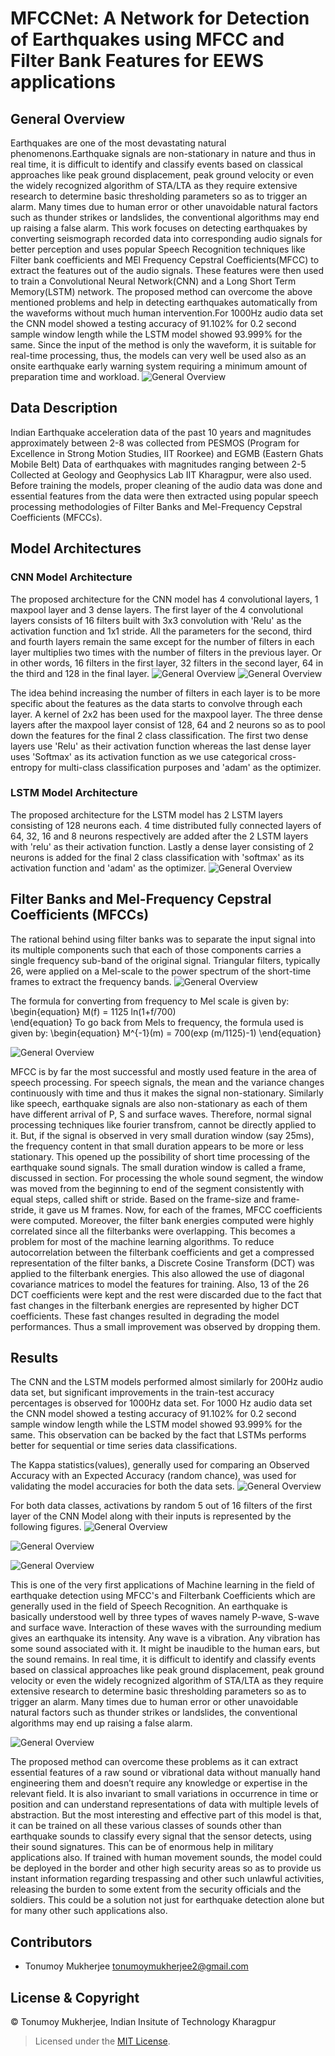 
# MFCCNet: A Network for Detection of Earthquakes using MFCC and Filter Bank Features for EEWS applications

## General Overview
Earthquakes are one of the most devastating natural phenomenons.Earthquake signals are non-stationary in nature and thus in real time, it is difficult to identify and classify events based on classical approaches like peak ground displacement, peak ground velocity or even the widely recognized algorithm of STA/LTA as they require extensive research to determine basic thresholding parameters so as to trigger an alarm. Many times due to human error or other unavoidable natural factors such as thunder strikes or landslides, the conventional algorithms may end up raising a false alarm. This work focuses on detecting earthquakes by converting seismograph recorded data into corresponding audio signals for better perception and uses popular Speech Recognition techniques like Filter bank coefficients and MEl Frequency Cepstral Coefficients(MFCC) to extract the features out of the audio signals. These features were then used to train a Convolutional Neural Network(CNN) and a Long Short Term Memory(LSTM) network. The proposed method can overcome the above mentioned problems and help in detecting earthquakes automatically from the waveforms without much human intervention.For 1000Hz audio data set the CNN  model showed a testing accuracy of 91.102\% for 0.2 second sample  window length while the LSTM model showed 93.999\% for the same. Since the input of the method is only the waveform, it is suitable for real-time processing, thus, the models can very well be used also as an onsite earthquake early warning system requiring a minimum amount of preparation time and workload.
![General Overview](https://github.com/Tonumoy/MFCCNet/blob/master/Results/CNN_Vs_LSTM_Model_Acccuracy_1000Fs%20.png?raw=true)

## Data Description
Indian Earthquake acceleration data of the past 10 years and magnitudes approximately between 2-8 was collected from PESMOS (Program for Excellence in Strong Motion Studies, IIT Roorkee) and EGMB (Eastern Ghats Mobile Belt) Data of earthquakes with magnitudes ranging between 2-5 Collected at Geology and Geophysics Lab IIT Kharagpur, were also used. 
Before training the models, proper cleaning of the audio data was done and essential features from the data were then extracted using popular speech processing methodologies of Filter Banks and Mel-Frequency Cepstral Coefficients (MFCCs).

## Model Architectures
### CNN Model Architecture
The proposed architecture for the CNN  model has 4 convolutional layers, 1 maxpool layer and 3 dense layers. The first layer of the 4 convolutional layers consists of 16 filters built with 3x3 convolution with 'Relu' as the activation function and 1x1 stride. All the parameters for the second, third and fourth layers remain the same except for the number of filters in each layer multiplies two times with the number of filters in the previous layer. Or in other words, 16 filters in the first layer, 32 filters in the second layer, 64 in the third and 128 in the final layer. 
![General Overview](https://github.com/Tonumoy/MFCCNet/blob/master/Results/16%20Filters%20of%20Layer%201%20in%204X4.png?raw=true)
![General Overview](https://github.com/Tonumoy/MFCCNet/blob/master/Results/CNN%20Diagram.png?raw=true)

The idea behind increasing the number of filters in each layer is to be more specific about the features as the data starts to convolve through each layer. A kernel of 2x2 has been used for the maxpool layer. The three dense layers after the maxpool layer consist of 128, 64 and 2 neurons so as to pool down the features for the final 2 class classification. The first two dense layers use 'Relu' as their activation function whereas the last dense layer  uses 'Softmax' as its activation function as we use categorical cross-entropy for multi-class classification purposes and 'adam' as the optimizer.   
### LSTM Model Architecture
The proposed architecture for the LSTM  model has 2 LSTM layers consisting of 128 neurons each. 4 time distributed fully connected layers of 64, 32, 16 and 8 neurons respectively are added after the 2 LSTM layers with 'relu' as their activation function. Lastly a dense layer consisting of 2 neurons is added for the final 2 class classification with 'softmax' as its activation function and 'adam' as the optimizer. 
![General Overview](https://github.com/Tonumoy/MFCCNet/blob/master/Results/LSTM%20Diagram.png?raw=true)

## Filter Banks and Mel-Frequency Cepstral Coefficients (MFCCs)
The rational behind using filter banks was to separate the input signal into its multiple components such that each of those components carries a single frequency sub-band of the original signal. Triangular filters, typically 26, were applied on a Mel-scale to the power spectrum of the short-time frames to extract the frequency bands.
![General Overview](https://github.com/Tonumoy/MFCCNet/blob/master/Results/Filterbank64(spectral).png?raw=true)

The formula for converting from frequency to Mel scale is given by:
\begin{equation}
    M(f) = 1125 ln(1+f/700)    
\end{equation}
To go back from Mels to frequency, the formula used is given by:
\begin{equation}
    M^{-1}(m) = 700(exp (m/1125)-1)
\end{equation}

![General Overview](https://github.com/Tonumoy/MFCCNet/blob/master/Results/mfcc_64(blues).png?raw=true)

MFCC is by far the most successful and mostly used feature in the area of speech processing. For speech signals, the mean and the variance changes continuously with time and thus it makes the signal non-stationary. Similarly like speech, earthquake signals are also non-stationary as each of them have different arrival of P, S and surface waves. Therefore, normal signal processing techniques like fourier transfrom, cannot be directly applied to it. But, if the signal is observed in very small duration window (say 25ms), the frequency content in that small duration appears to be more or less stationary. This opened up the possibility of short time processing of the earthquake sound signals. The small duration window is called a frame, discussed in section. For processing the whole sound segment, the window was moved from the beginning to end of the segment consistently with equal steps, called shift or stride. Based on the frame-size and frame-stride, it gave us M frames. Now, for each of the frames, MFCC coefficients were computed. Moreover, the filter bank energies computed were highly correlated since all the filterbanks were overlapping. This becomes a problem for most of the machine learning algorithms. To reduce autocorrelation between the filterbank coefficients and get a compressed representation of the filter banks, a Discrete Cosine Transform (DCT) was applied to the filterbank energies. This also allowed the  use of diagonal covariance matrices to model the features for training. Also, 13 of the 26 DCT coefficients were kept and the rest were discarded due to the fact that fast changes in the filterbank energies are represented by higher DCT coefficients. These fast changes resulted in degrading the model performances. Thus a small improvement was observed by dropping them.


## Results
The CNN and the LSTM models performed almost similarly for 200Hz audio data set, but significant improvements in the train-test accuracy percentages is observed for 1000Hz data set. For 1000 Hz audio data set the CNN model showed a testing accuracy of 91.102\% for 0.2 second sample window length while the LSTM model showed 93.999\% for the same. This observation can be backed by the fact that LSTMs performs better for sequential or time series data classifications. 

The Kappa statistics(values), generally used for comparing an Observed Accuracy with an Expected Accuracy (random chance), was used for validating the model accuracies for both the data sets.
![General Overview](https://github.com/Tonumoy/MFCCNet/blob/master/Results/Kappa_plots1000&200Fs.png?raw=true)

For both data classes, activations by random 5 out of 16 filters of the first layer of the CNN Model along with their inputs is represented by the following figures.
![General Overview](https://github.com/Tonumoy/MFCCNet/blob/master/Results/Positive%20Class%20Activations%20with%20corresponding%20Filters.png?raw=true)

![General Overview](https://github.com/Tonumoy/MFCCNet/blob/master/Results/Negative%20Class%20Activations%20with%20corresponding%20Filters.png?raw=true)

![General Overview](https://github.com/Tonumoy/MFCCNet/blob/master/Results/histograms.png?raw=true)

This is one of the very first applications of Machine learning in the field of earthquake detection using MFCC's and Filterbank Coefficients which are generally used in the field of Speech Recognition. An earthquake is basically understood well by three types of waves namely P-wave, S-wave and surface wave. Interaction of these waves with the surrounding medium gives an earthquake its intensity. Any wave is a vibration. Any vibration has some sound associated with it. It might be inaudible to the human ears, but the sound remains. In real time, it is difficult to identify and classify events based on classical approaches like peak ground displacement, peak ground velocity or even the widely recognized algorithm of STA/LTA as they require extensive research to determine basic thresholding parameters so as to trigger an alarm. Many times due to human error or other unavoidable natural factors such as thunder strikes or landslides, the conventional algorithms may end up raising a false alarm. 

![General Overview](https://github.com/Tonumoy/MFCCNet/blob/master/Results/TimeSeriesVsSpectrogram%201.jpg?raw=true)

 The proposed method can overcome these problems as it can extract essential features of a raw sound or vibrational data without manually hand engineering them and doesn’t require any knowledge or expertise in the relevant field. It is also invariant to small variations in occurrence in time or position and can understand representations of data with multiple levels of abstraction. But the most interesting and effective part of this model is that, it can be trained on all these various classes of sounds other than earthquake sounds to classify every signal that the sensor detects, using their sound signatures. This can be of enormous help in military applications also. If trained with human movement sounds, the model could be deployed in the border and other high security areas so as to provide us instant information regarding trespassing and other such unlawful activities, releasing the burden to some extent from the security officials and the soldiers. This could be a solution not just for earthquake detection alone but for many other such applications also.

## Contributors
* Tonumoy Mukherjee tonumoymukherjee2@gmail.com

## License & Copyright
&#169; Tonumoy Mukherjee, Indian Insitute of Technology Kharagpur
> Licensed under the [MIT License](LICENSE).
